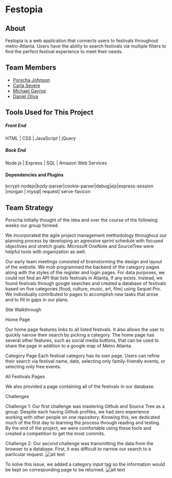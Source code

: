 # Festopia

## About
Festopia is a web application that connects users to festivals throughout metro-Atlanta. Users have the ability to search festivals via multiple filters to find the perfect festival experience to meet their needs. 


## Team Members
- [Porscha Johnson]
- [Carla Severe]
- [Michael Gaynor]
- [Daniel Oliva]


## Tools Used for This Project


##### Front End

HTML |  CSS | JavaScript | jQuery 

##### Back End

 Node.js | Express | SQL | Amazon Web Services

#### Dependencies and Plugins
 bcrypt-nodejs|body-parser|cookie-parser|debug|ejs|express-session |morgan | mysql| request|
 serve-favicon

## Team Strategy

Porscha initially thought of the idea and over the course of the following weeks our group formed. 

We incorporated the agile project management methodology throughout our planning process by developing an agressive sprint schedule with focused objectives and stretch goals. Microsoft OneNote and SourceTree were helpful tools with organization as well. 

Our early team meetings consisted of brainstorming the design and layout of the website. We mob programmed the backend of the category pages along with the styles of the register and login pages. For data purposes, we could not find an API that lists festivals in Atlanta, if any exists. Instead, we found festivals through google searches and created a database of festivals based on five categories (food, culture, music, art, film) using Sequel Pro. We individually contributed to pages to accomplish new tasks that arose and to fill in gaps in our plans.


Site Walkthrough

Home Page

Our home page features links to all listed festivals. It also allows the user to quickly narrow their search by picking a category. The home page has several other features, such as social media buttons, that can be used to share the page in addition to a google map of Metro Atlanta. 



Category Page
Each festival category has its own page. Users can refine their search via festival name, date, selecting only family-friendly events, or selecting only free events. 




All Festivals Pages

We also provided a page containing all of the festivals in our database.


Challenges

Challenge 1:
Our first challenge was mastering Github and Source Tree as a group. Despite each having Github profiles, we had zero experience working with other people on one repository. Knowing this, we dedicated much of the first day to learning the process through reading and testing. By the end of the project, we were comfortable using these tools and created a competition to get the most commits. 


Challenge 2:
Our second challenge was transmitting the data from the browser to a database. First, it was difficult to narrow our search to a particular request. 
![alt text](/Images/problem.JPG)


To solve this issue, we added a category input tag so the information would be kept on corresponding page to be returned.
	![alt text](/Images/solution.JPG)

[Porscha Johnson]:<https://github.com/Porscha07>
[Carla Severe]: <https://github.com/csevere>
[Michael Gaynor]: <https://github.com/MichaelGaynor>
[Daniel Oliva]: <https://github.com/kalgcny09>
[here]:<>
